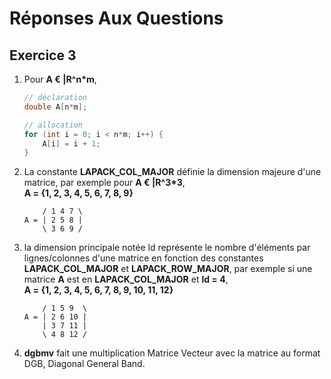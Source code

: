 # Réponses Aux Questions

## Exercice 3

1) Pour **A € |R^n*m**,  
    ```c
    // déclaration
    double A[n*m]; 

    // allocation
    for (int i = 0; i < n*m; i++) {
        A[i] = i + 1;
    }
    ```

2) La constante **LAPACK_COL_MAJOR** définie la dimension majeure d'une matrice, par exemple pour **A € |R^3*3**,  
    **A = {1, 2, 3, 4, 5, 6, 7, 8, 9}**  
    ```
        / 1 4 7 \  
    A = | 2 5 8 |
        \ 3 6 9 /
    ```

3) la dimension principale notée ld représente le nombre d'éléments par lignes/colonnes d'une matrice en fonction des constantes **LAPACK_COL_MAJOR** et **LAPACK_ROW_MAJOR**, par exemple si une matrice **A** est en **LAPACK_COL_MAJOR** et **ld = 4**,  
**A = {1, 2, 3, 4, 5, 6, 7, 8, 9, 10, 11, 12}**
    ```
        / 1 5 9  \
    A = | 2 6 10 |
        | 3 7 11 |
        \ 4 8 12 /
    ```

4) **dgbmv** fait une multiplication Matrice Vecteur avec la matrice au format DGB, Diagonal General Band.